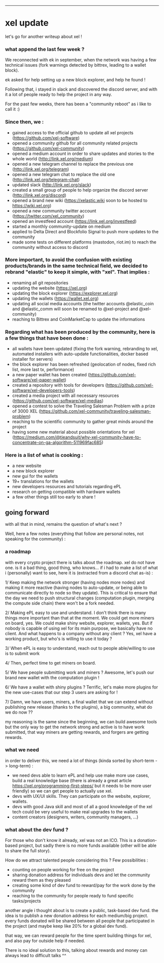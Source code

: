 ---

# xel update
let's go for another writeup about xel !

### what append the last few week ?
We reconnected with ek in september, when the network was having a few technical issues (fork warnings detected by bittrex, leading to a wallet block).

ek asked for help setting up a new block explorer, and help he found !

Following that, i stayed in slack and discovered the discord server, and with it a lot of people ready to help the project in any way.

For the past few weeks, there has been a "community reboot" as i like to call it :)

### Since then, we :

- gained access to the official github to update all xel projects (https://github.com/xel-software)
- opened a community github for all community related projects (https://github.com/xel-community)
- opened a medium account in order to share updates and stories to the whole world (http://link.xel.org/medium)
- opened a new telegram channel to replace the previous one (http://link.xel.org/telegram)
- opened a new telegram chat to replace the old one (http://link.xel.org/telegram-chat)
- updated slack (http://link.xel.org/slack)
- created a small group of people to help organize the discord server (http://link.xel.org/discord)
- opened a brand new wiki (https://xelastic.wiki soon to be hosted to https://wiki.xel.org)
- opened a new community twitter account (https://twitter.com/xel_community)
- opened an investfeed account (https://link.xel.org/investfeed)
- started a monthly community-update on medium
- applied to Delta Direct and Blockfolio Signal to push more updates to the community
- made some tests on different platforms (mastodon, riot.im) to reach the community without access to discord

### More important, to avoid the confusion with existing products/brands in the same technical field, we decided to rebrand "elastic" to keep it simple, with "xel". That implies :
- renaming all git repositories
- updating the website (https://xel.org)
- updating the block explorer (https://explorer.xel.org)
- updating the wallets (https://wallet.xel.org)
- updating all social media accounts (the twitter accounts @elastic_coin and @elastic_comm will soon be renamed to @xel-project and @xel-community)
- reaching to Bittrex and CoinMarketCap to update the informations

### Regarding what has been produced by the community, here is a few things that have been done :

- all wallets have been updated (fixing the fork warning, rebranding to xel, automated installers with auto-update functionalities, docker based installer for servers)
- the block explorer has been refreshed (geolocation of nodes, fixed rich list, more last tx, performance)
- a new paper wallet has been created (https://github.com/xel-software/xel-paper-wallet)
- created a repository with tools for developers (https://github.com/xel-software/xel-developers-tools)
- created a media project with all necessary resources (https://github.com/xel-software/xel-medias)
- opened a contest to solve the Traveling Salesman Problem with a prize of 3000 XEL (https://github.com/xel-community/traveling-salesman-problem)
- reaching to the scientific community to gather great minds around the project
- having some new material about possible orientations for xel (https://medium.com/@tieandsuit/why-xel-community-have-to-concentrate-on-ga-algorithm-511969fac685)

### Here is a list of what is cooking :
- a new website
- a new block explorer
- new gui for the wallets
- 19+ translations for the wallets
- new developers resources and tutorials regarding ePL
- research on getting compatible with hardware wallets
- a few other things still too early to share !




## going forward

with all that in mind, remains the question of what's next ?

Well, here a few notes (everything that follow are personal notes, not speaking for the community) :

### a roadmap

with every crypto project there is talks about the roadmap. xel do not have one. is it a bad thing, good thing, who knows… if i had to make a list of what i (personally) want to see, here it is (extracted from a discord chat as-is) :

1/ Keep making the network stronger (having nodes more nodes) and making it more reactive (having nodes to auto-update, or being able to communicate directly to node so they update). This is critical to ensure that the day we need to push structural changes (computation plugin, merging the compute side chain) there won't be a fork needed.

2/ Making ePL easy to use and understand. I don't think there is many things more important than that at the moment. We could get more miners on board, yes. We could make shiny website, explorer, wallets, yes. But if nobody is capable of using xel for its main purpose, we basically have no client. And what happens to a company without any client ? Yes, xel have a working product, but who's is willing to use it today ?

3/ When ePL is easy to understand, reach out to people able/willing to use is to submit work

4/ Then, perfect time to get miners on board.

5/ We have people submitting work and miners ? Awesome, let's push our brand new wallet with the computation plugin !

6/ We have a wallet with shiny plugins ? Terrific, let's make more plugins for the new use-cases that our step 3 users are asking for !

7/ Damn, we have users, miners, a final wallet that we can extend without publishing new release (thanks to the plugins), a big community, what do we do now ??

my reasoning is the same since the beginning, we can build awesome tools but the only way to get the network strong and active is to have work submitted, that way miners are getting rewards, and forgers are getting rewards.


### what we need

in order to deliver this, we need a lot of things (kinda sorted by short-term -> long-term) :

- we need devs able to learn ePL and help use make more use cases, build a real knowledge base (there is already a great article https://xel.org/programming-first-steps/ but it needs to be more user friendly) so we can get people to actually use xel.
- devs with UX/UI skills. They can participate on the website, explorer, wallets.
- devs with good Java skill and most of all a good knowledge of the xel tech could be very useful to make real upgrades to the wallets
- content creators (designers, writers, community managers, …)

### what about the dev fund ?

For those who don't know it already, xel was not an ICO. This is a donation-based project, but sadly there is no more funds available (other will be able to share the full story).

How do we attract talented people considering this ? Few possibilities :

- counting on people working for free on the project
- sharing donation address for individuals devs and let the community reward them as they pleased
- creating some kind of dev fund to reward/pay for the work done by the community
- reaching to the community for people ready to fund specific tasks/projects

another angle i thought about is to create a public, task-based dev fund. the idea is to publish a new donation address for each medium/big project. every funds donated will be shared between all people that participated in the project (and maybe keep like 20% for a global dev fund).

that way, we can reward people for the time spent building things for xel, and also pay for outside help if needed.

There is no ideal solution to this, talking about rewards and money can always lead to difficult talks ^^

